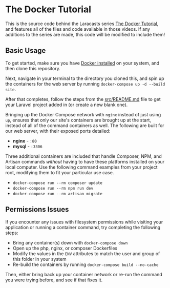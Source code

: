 # The Docker Tutorial
This is the source code behind the Laracasts series [The Docker Tutorial](https://laracasts.com/series/the-docker-tutorial), and features all of the files and code available in those videos. If any additions to the series are made, this code will be modified to include them!

## Basic Usage

To get started, make sure you have [Docker installed](https://docs.docker.com/docker-for-mac/install/) on your system, and then clone this repository.

Next, navigate in your terminal to the directory you cloned this, and spin up the containers for the web server by running `docker-compose up -d --build site`.

After that completes, follow the steps from the [src/README.md](src/README.md) file to get your Laravel project added in (or create a new blank one).

Bringing up the Docker Compose network with `nginx` instead of just using `up`, ensures that only our site's containers are brought up at the start, instead of all of the command containers as well. The following are built for our web server, with their exposed ports detailed:

- **nginx** - `:80`
- **mysql** - `:3306`

Three additional containers are included that handle Composer, NPM, and Artisan commands *without* having to have these platforms installed on your local computer. Use the following command examples from your project root, modifying them to fit your particular use case.

- `docker-compose run --rm composer update`
- `docker-compose run --rm npm run dev`
- `docker-compose run --rm artisan migrate`

## Permissions Issues

If you encounter any issues with filesystem permissions while visiting your application or running a container command, try completing the following steps:

- Bring any container(s) down with `docker-compose down`
- Open up the php, nginx, or composer Dockerfiles
- Modify the values in the `ENV` attributes to match the user and group of this folder in your system
- Re-build the containers by running `docker-compose build --no-cache`

Then, either bring back up your container network or re-run the command you were trying before, and see if that fixes it.